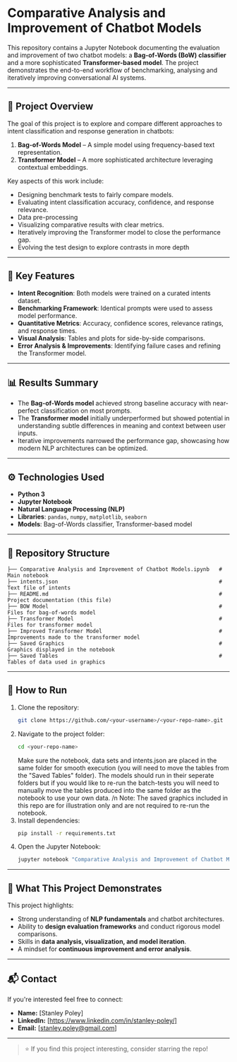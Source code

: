 # Comparative Analysis and Improvement of Chatbot Models

This repository contains a Jupyter Notebook documenting the evaluation and improvement of two chatbot models: a **Bag-of-Words (BoW) classifier** and a more sophisticated **Transformer-based model**. The project demonstrates the end-to-end workflow of benchmarking, analysing and iteratively improving conversational AI systems.

---

## 📌 Project Overview
The goal of this project is to explore and compare different approaches to intent classification and response generation in chatbots:

1. **Bag-of-Words Model** – A simple model using frequency-based text representation.
2. **Transformer Model** – A more sophisticated architecture leveraging contextual embeddings.

Key aspects of this work include:
- Designing benchmark tests to fairly compare models.
- Evaluating intent classification accuracy, confidence, and response relevance.
- Data pre-processing
- Visualizing comparative results with clear metrics.
- Iteratively improving the Transformer model to close the performance gap.
- Evolving the test design to explore contrasts in more depth

---

## 🔑 Key Features
- **Intent Recognition**: Both models were trained on a curated intents dataset.
- **Benchmarking Framework**: Identical prompts were used to assess model performance.
- **Quantitative Metrics**: Accuracy, confidence scores, relevance ratings, and response times.
- **Visual Analysis**: Tables and plots for side-by-side comparisons.
- **Error Analysis & Improvements**: Identifying failure cases and refining the Transformer model.

---

## 📊 Results Summary
- The **Bag-of-Words model** achieved strong baseline accuracy with near-perfect classification on most prompts.
- The **Transformer model** initially underperformed but showed potential in understanding subtle differences in meaning and context between user inputs.
- Iterative improvements narrowed the performance gap, showcasing how modern NLP architectures can be optimized.

---

## ⚙️ Technologies Used
- **Python 3**
- **Jupyter Notebook**
- **Natural Language Processing (NLP)**
- **Libraries**: `pandas`, `numpy`, `matplotlib`, `seaborn`
- **Models**: Bag-of-Words classifier, Transformer-based model

---

## 📂 Repository Structure
```
├── Comparative Analysis and Improvement of Chatbot Models.ipynb   # Main notebook
├── intents.json                                                   # Text file of intents
├── README.md                                                      # Project documentation (this file)
├── BOW Model                                                      # Files for bag-of-words model
├── Transformer Model                                              # Files for transformer model
├── Improved Transformer Model                                     # Improvements made to the transformer model
├── Saved Graphics                                                 # Graphics displayed in the notebook
├── Saved Tables                                                   # Tables of data used in graphics
```

---

## 🚀 How to Run
1. Clone the repository:
   ```bash
   git clone https://github.com/<your-username>/<your-repo-name>.git
   ```
2. Navigate to the project folder:
   ```bash
   cd <your-repo-name>
   ```
   Make sure the notebook, data sets and intents.json are placed in the same folder for smooth execution (you will need to move the tables from the "Saved Tables" folder). The models should run in their seperate folders but if you would like to re-run the batch-tests you will need to manually move the tables produced into the same folder as the notebook to use        your own data.
   /n Note: The saved graphics included in this repo are for illustration only and are not required to re-run the notebook.
3. Install dependencies:
   ```bash
   pip install -r requirements.txt
   ```
4. Open the Jupyter Notebook:
   ```bash
   jupyter notebook "Comparative Analysis and Improvement of Chatbot Models.ipynb"
   ```

---

## 🎯 What This Project Demonstrates
This project highlights:
- Strong understanding of **NLP fundamentals** and chatbot architectures.
- Ability to **design evaluation frameworks** and conduct rigorous model comparisons.
- Skills in **data analysis, visualization, and model iteration**.
- A mindset for **continuous improvement and error analysis**.

---

## 📬 Contact
If you're interested feel free to connect:

- **Name:** [Stanley Poley]
- **LinkedIn:** [https://www.linkedin.com/in/stanley-poley/]
- **Email:** [stanley.poley@gmail.com]

---

> ⭐ If you find this project interesting, consider starring the repo!
